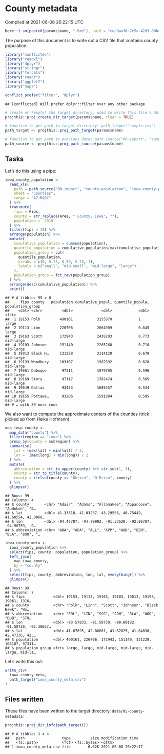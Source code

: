 County metadata
================
Compiled at 2021-06-08 20:22:15 UTC

``` r
here::i_am(paste0(params$name, ".Rmd"), uuid = "cee9aa30-7c5a-42d3-80bc-621c4467656f")
```

The purpose of this document is to write out a CSV file that contains
county population.

``` r
library("conflicted")
library("readxl")
library("dplyr")
library("stringr")
library("forcats")
library("readr")
library("ggplot2")
library("maps")

conflict_prefer("filter", "dplyr")
```

    ## [conflicted] Will prefer dplyr::filter over any other package

``` r
# create or *empty* the target directory, used to write this file's data: 
projthis::proj_create_dir_target(params$name, clean = TRUE)

# function to get path to target directory: path_target("sample.csv")
path_target <- projthis::proj_path_target(params$name)

# function to get path to previous data: path_source("00-import", "sample.csv")
path_source <- projthis::proj_path_source(params$name)
```

## Tasks

Let’s do this using a pipe:

``` r
iowa_county_population <-
  read_xls(
    path = path_source("00-import", "county-population", "iowa-county-population.xls"), 
    sheet = "Counties", 
    range = "A7:M107"
  ) %>%
  transmute(
    fips = Fips,
    county = str_replace(Area, " County, Iowa", ""),
    population = `2019`
  ) %>%
  filter(fips > 19) %>%
  arrange(population) %>%
  mutate(
    cumulative_population = cumsum(population),
    quantile_population = cumulative_population/max(cumulative_population),
    population_group = cut(
      quantile_population, 
      breaks = c(0, 0.25, 0.50, 0.78, 1),
      labels = c("small", "mid-small", "mid-large", "large")
    ),
    population_group = fct_rev(population_group)
  ) %>%
  arrange(desc(cumulative_population)) %>%
  print()
```

    ## # A tibble: 99 x 6
    ##     fips county   population cumulative_popul… quantile_popula… population_group
    ##    <dbl> <chr>         <dbl>             <dbl>            <dbl> <fct>           
    ##  1 19153 Polk         490161           3155070            1     large           
    ##  2 19113 Linn         226706           2664909            0.845 large           
    ##  3 19163 Scott        172943           2438203            0.773 mid-large       
    ##  4 19103 Johnson      151140           2265260            0.718 mid-large       
    ##  5 19013 Black H…     131228           2114120            0.670 mid-large       
    ##  6 19193 Woodbury     103107           1982892            0.628 mid-large       
    ##  7 19061 Dubuque       97311           1879785            0.596 mid-large       
    ##  8 19169 Story         97117           1782474            0.565 mid-large       
    ##  9 19049 Dallas        93453           1685357            0.534 mid-large       
    ## 10 19155 Pottawa…      93206           1591904            0.505 mid-large       
    ## # … with 89 more rows

We also want to compute the approximate centers of the counties (trick I
picked up from Heike Hofmann).

``` r
map_iowa_county <-
  map_data("county") %>%
  filter(region == "iowa") %>%
  group_by(county = subregion) %>%
  summarise(
    lat = (max(lat) + min(lat)) / 2,
    lon =  (max(long) + min(long)) / 2
  ) %>%
  mutate(
    abbreviation = str_to_upper(county) %>% str_sub(1, 3),
    county = str_to_title(county),
    county = ifelse(county == "Obrien", "O'Brien", county)
  ) %>%
  glimpse()
```

    ## Rows: 99
    ## Columns: 4
    ## $ county       <chr> "Adair", "Adams", "Allamakee", "Appanoose", "Audubon", "B…
    ## $ lat          <dbl> 41.33318, 41.03237, 43.29556, 40.75449, 41.68554, 42.0866…
    ## $ lon          <dbl> -94.47787, -94.70992, -91.33520, -92.86787, -94.90759, -9…
    ## $ abbreviation <chr> "ADA", "ADA", "ALL", "APP", "AUD", "BEN", "BLA", "BOO", "…

``` r
iowa_county_meta <-
  iowa_county_population %>%
  select(fips, county, population, population_group) %>%
  left_join(
    map_iowa_county, 
    by = "county"
  ) %>%
  select(fips, county, abbreviation, lon, lat, everything()) %>%
  glimpse()
```

    ## Rows: 99
    ## Columns: 7
    ## $ fips             <dbl> 19153, 19113, 19163, 19103, 19013, 19193, 19061, 1916…
    ## $ county           <chr> "Polk", "Linn", "Scott", "Johnson", "Black Hawk", "Wo…
    ## $ abbreviation     <chr> "POL", "LIN", "SCO", "JOH", "BLA", "WOO", "DUB", "STO…
    ## $ lon              <dbl> -93.57833, -91.58730, -90.60182, -91.58730, -92.30637…
    ## $ lat              <dbl> 41.67695, 42.08661, 41.62825, 41.64830, 42.47336, 42.…
    ## $ population       <dbl> 490161, 226706, 172943, 151140, 131228, 103107, 97311…
    ## $ population_group <fct> large, large, mid-large, mid-large, mid-large, mid-la…

Let’s write this out:

``` r
write_csv(
  iowa_county_meta,
  path_target("iowa_county_meta.csv")
)
```

## Files written

These files have been written to the target directory,
`data/01-county-metadata`:

``` r
projthis::proj_dir_info(path_target())
```

    ## # A tibble: 1 x 4
    ##   path                 type         size modification_time  
    ##   <fs::path>           <fct> <fs::bytes> <dttm>             
    ## 1 iowa_county_meta.csv file        6.62K 2021-06-08 20:22:17
